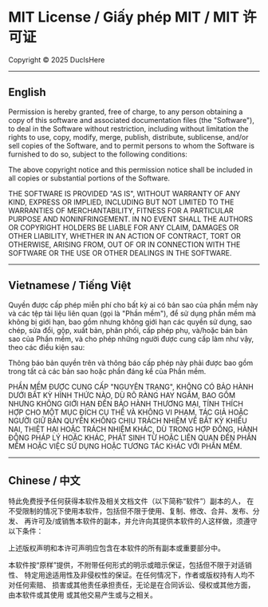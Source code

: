 # MIT License / Giấy phép MIT / MIT 许可证

Copyright © 2025 DucIsHere

---

## English
Permission is hereby granted, free of charge, to any person obtaining a copy
of this software and associated documentation files (the "Software"), to deal
in the Software without restriction, including without limitation the rights
to use, copy, modify, merge, publish, distribute, sublicense, and/or sell
copies of the Software, and to permit persons to whom the Software is
furnished to do so, subject to the following conditions:

The above copyright notice and this permission notice shall be included in all
copies or substantial portions of the Software.

THE SOFTWARE IS PROVIDED "AS IS", WITHOUT WARRANTY OF ANY KIND, EXPRESS OR
IMPLIED, INCLUDING BUT NOT LIMITED TO THE WARRANTIES OF MERCHANTABILITY,
FITNESS FOR A PARTICULAR PURPOSE AND NONINFRINGEMENT. IN NO EVENT SHALL THE
AUTHORS OR COPYRIGHT HOLDERS BE LIABLE FOR ANY CLAIM, DAMAGES OR OTHER
LIABILITY, WHETHER IN AN ACTION OF CONTRACT, TORT OR OTHERWISE, ARISING FROM,
OUT OF OR IN CONNECTION WITH THE SOFTWARE OR THE USE OR OTHER DEALINGS IN THE
SOFTWARE.

---

## Vietnamese / Tiếng Việt
Quyền được cấp phép miễn phí cho bất kỳ ai có bản sao
của phần mềm này và các tệp tài liệu liên quan (gọi là "Phần mềm"), 
để sử dụng phần mềm mà không bị giới hạn, bao gồm nhưng không giới hạn 
các quyền sử dụng, sao chép, sửa đổi, gộp, xuất bản, phân phối, cấp phép phụ, 
và/hoặc bán bản sao của Phần mềm, và cho phép những người được cung cấp làm như vậy, 
theo các điều kiện sau:

Thông báo bản quyền trên và thông báo cấp phép này phải được bao gồm trong tất cả 
các bản sao hoặc phần đáng kể của Phần mềm.

PHẦN MỀM ĐƯỢC CUNG CẤP "NGUYÊN TRẠNG", KHÔNG CÓ BẢO HÀNH DƯỚI BẤT KỲ HÌNH THỨC NÀO, 
DÙ RÕ RÀNG HAY NGẦM, BAO GỒM NHƯNG KHÔNG GIỚI HẠN ĐẾN BẢO HÀNH THƯƠNG MẠI, 
TÍNH THÍCH HỢP CHO MỘT MỤC ĐÍCH CỤ THỂ VÀ KHÔNG VI PHẠM. 
TÁC GIẢ HOẶC NGƯỜI GIỮ BẢN QUYỀN KHÔNG CHỊU TRÁCH NHIỆM VỀ BẤT KỲ KHIẾU NẠI, 
THIỆT HẠI HOẶC TRÁCH NHIỆM KHÁC, DÙ TRONG HỢP ĐỒNG, HÀNH ĐỘNG PHÁP LÝ HOẶC KHÁC, 
PHÁT SINH TỪ HOẶC LIÊN QUAN ĐẾN PHẦN MỀM HOẶC VIỆC SỬ DỤNG HOẶC TƯƠNG TÁC KHÁC VỚI PHẦN MỀM.

---

## Chinese / 中文
特此免费授予任何获得本软件及相关文档文件（以下简称“软件”）副本的人，
在不受限制的情况下使用本软件，包括但不限于使用、复制、修改、合并、发布、分发、
再许可及/或销售本软件的副本，并允许向其提供本软件的人这样做，须遵守以下条件：

上述版权声明和本许可声明应包含在本软件的所有副本或重要部分中。

本软件按“原样”提供，不附带任何形式的明示或暗示保证，包括但不限于对适销性、
特定用途适用性及非侵权性的保证。在任何情况下，作者或版权持有人均不对任何索赔、
损害或其他责任承担责任，无论是在合同诉讼、侵权或其他方面，由本软件或其使用
或其他交易产生或与之相关。
